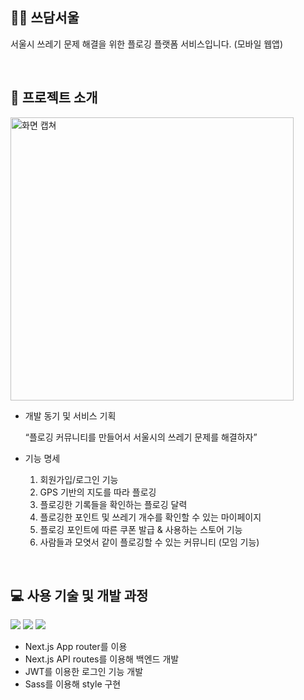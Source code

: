 
## 🏃‍♀️ 쓰담서울

서울시 쓰레기 문제 해결을 위한 플로깅 플랫폼 서비스입니다. (모바일 웹앱)

<br/>

## 📜 프로젝트 소개

<img width="453" alt="화면 캡쳐" src="https://github.com/user-attachments/assets/ef6bcfff-3534-4e42-9204-7e04aff28062">


- 개발 동기 및 서비스 기획
    
    “플로깅 커뮤니티를 만들어서 서울시의 쓰레기 문제를 해결하자”
    
- 기능 명세
    1. 회원가입/로그인 기능
    2. GPS 기반의 지도를 따라 플로깅
    3. 플로깅한 기록들을 확인하는 플로깅 달력
    4. 플로깅한 포인트 및 쓰레기 개수를 확인할 수 있는 마이페이지
    5. 플로깅 포인트에 따른 쿠폰 발급 & 사용하는 스토어 기능
    6. 사람들과 모엿서 같이 플로깅할 수 있는 커뮤니티 (모임 기능)
 
<br/>


## 💻 사용 기술 및 개발 과정

<img src="https://img.shields.io/badge/Next.js-000000?style=flat-square&logo=Next.js&logoColor=white"/> <img src="https://img.shields.io/badge/Sass-CC6699?style=flat-square&logo=Sass&logoColor=white"/> <img src="https://img.shields.io/badge/MySQL-4479A1?style=flat-square&logo=MySQL&logoColor=white"/>

- Next.js App router를 이용
- Next.js API routes를 이용해 백엔드 개발
- JWT를 이용한 로그인 기능 개발
- Sass를 이용해 style 구현

